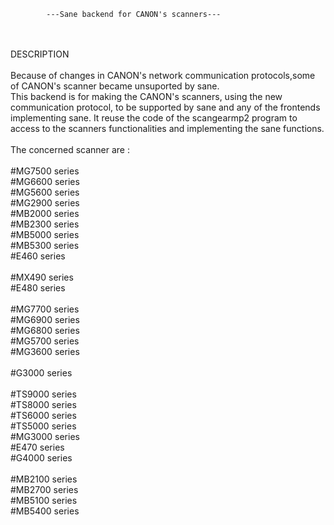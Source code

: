 			---Sane backend for CANON's scanners---
</br>
</br>
DESCRIPTION
</br>
</br>
	Because of changes in CANON's network communication protocols,some of CANON's scanner 
	became unsuported by sane.
</br>
	This backend is for making the CANON's scanners, using the new communication protocol,
	to be supported by sane and any of the frontends implementing sane. It reuse the code 
	of the scangearmp2 program to access to the scanners functionalities and implementing 
	the sane functions.
</br>
</br>
	The concerned scanner are :
</br>
</br>
	#MG7500 series</br>
	#MG6600 series</br>
	#MG5600 series</br>
	#MG2900 series</br>
	#MB2000 series</br>
	#MB2300 series</br>
	#MB5000 series</br>
	#MB5300 series</br>
	#E460 series</br>
</br>
	#MX490 series</br>
	#E480 series</br>
</br>
	#MG7700 series</br>
	#MG6900 series</br>
	#MG6800 series</br>
	#MG5700 series</br>
	#MG3600 series</br>
</br>
	#G3000 series</br>
</br>
	#TS9000 series</br>
	#TS8000 series</br>
	#TS6000 series</br>
	#TS5000 series</br>
	#MG3000 series</br>
	#E470 series</br>
	#G4000 series</br>
</br>
	#MB2100 series</br>
	#MB2700 series</br>
	#MB5100 series</br>
	#MB5400 series</br>
</br>
	
